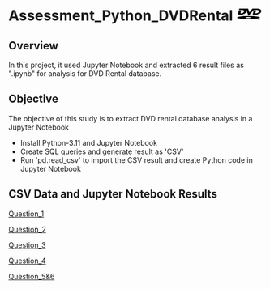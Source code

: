 # Assessment_Python_DVDRental <img src="https://github.com/Stella-Ho/Assessment_SQL_DVDRental/blob/6adb6504f4cf14326be437e4a50e84d2896f8824/DVD_photo.png" width="50"> 

## Overview
In this project, it used Jupyter Notebook and extracted 6 result files as ".ipynb" for analysis for DVD Rental database.

## Objective
The objective of this study is to extract DVD rental database analysis in a Jupyter Notebook

- Install Python-3.11 and Jupyter Notebook
- Create SQL queries and generate result as 'CSV'
- Run 'pd.read_csv' to import the CSV result and create Python code in Jupyter Notebook

## CSV Data and Jupyter Notebook Results
[Question_1](https://github.com/Stella-Ho/Assessment_Python_DVDRental/tree/026731afc1b700ed5b344513e27e692bc86d320d/Question_01)

[Question_2](https://github.com/Stella-Ho/Assessment_Python_DVDRental/tree/026731afc1b700ed5b344513e27e692bc86d320d/Question_02)

[Question_3](https://github.com/Stella-Ho/Assessment_Python_DVDRental/tree/026731afc1b700ed5b344513e27e692bc86d320d/Question_03)

[Question_4](https://github.com/Stella-Ho/Assessment_Python_DVDRental/tree/026731afc1b700ed5b344513e27e692bc86d320d/Question_04)

[Question_5&6](https://github.com/Stella-Ho/Assessment_Python_DVDRental/tree/026731afc1b700ed5b344513e27e692bc86d320d/Question_05%2606)
